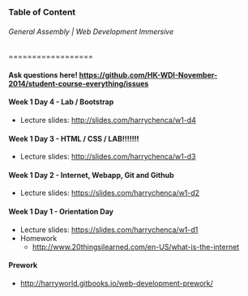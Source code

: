### Table of Content
###### General Assembly | Web Development Immersive 
==================

#### Ask questions here! https://github.com/HK-WDI-November-2014/student-course-everything/issues

#### Week 1 Day 4 - Lab / Bootstrap
- Lecture slides: http://slides.com/harrychenca/w1-d4

#### Week 1 Day 3 - HTML / CSS / LAB!!!!!!!
- Lecture slides: http://slides.com/harrychenca/w1-d3

#### Week 1 Day 2 - Internet, Webapp, Git and Github
- Lecture slides: https://slides.com/harrychenca/w1-d2

#### Week 1 Day 1 - Orientation Day
- Lecture slides: https://slides.com/harrychenca/w1-d1
- Homework
  - http://www.20thingsilearned.com/en-US/what-is-the-internet

#### Prework
- http://harryworld.gitbooks.io/web-development-prework/
